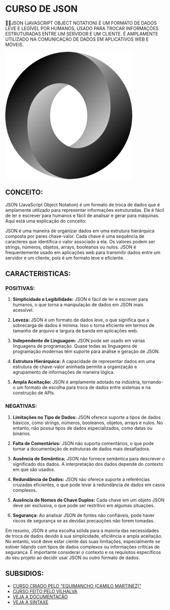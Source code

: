 # CURSO DE JSON
👨‍⚖️JSON (JAVASCRIPT OBJECT NOTATION) É UM FORMATO DE DADOS LEVE E LEGÍVEL POR HUMANOS, USADO PARA TROCAR INFORMAÇÕES ESTRUTURADAS ENTRE UM SERVIDOR E UM CLIENTE. É AMPLAMENTE UTILIZADO NA COMUNICAÇÃO DE DADOS EM APLICATIVOS WEB E MÓVEIS.

<img src="FOTO.png" align="center" width="400"> <br>

## CONCEITO:
JSON (JavaScript Object Notation) é um formato de troca de dados que é amplamente utilizado para representar informações estruturadas. Ele é fácil de ler e escrever para humanos e fácil de analisar e gerar para máquinas. Aqui está uma explicação do conceito:

JSON é uma maneira de organizar dados em uma estrutura hierárquica composta por pares chave-valor. Cada chave é uma sequência de caracteres que identifica o valor associado a ela. Os valores podem ser strings, números, objetos, arrays, booleanos ou nulos. JSON é frequentemente usado em aplicações web para transmitir dados entre um servidor e um cliente, pois é um formato leve e eficiente.

## CARACTERISTICAS:
### POSITIVAS:
1. **Simplicidade e Legibilidade:** JSON é fácil de ler e escrever para humanos, o que torna a manipulação de dados em JSON mais acessível.

2. **Leveza:** JSON é um formato de dados leve, o que significa que a sobrecarga de dados é mínima. Isso o torna eficiente em termos de tamanho de arquivo e largura de banda em aplicações web.

3. **Independente de Linguagem:** JSON pode ser usado em várias linguagens de programação. Quase todas as linguagens de programação modernas têm suporte para análise e geração de JSON.

4. **Estrutura Hierárquica:** A capacidade de representar dados em uma estrutura de chave-valor aninhada permite a organização e agrupamento de informações de maneira lógica.

5. **Ampla Aceitação:** JSON é amplamente adotado na indústria, tornando-o um formato de escolha para troca de dados entre sistemas e na construção de APIs.

### NEGATIVAS:
1. **Limitações no Tipo de Dados:** JSON oferece suporte a tipos de dados básicos, como strings, números, booleanos, objetos, arrays e nulos. No entanto, não possui tipos de dados especializados, como datas ou binários.

2. **Falta de Comentários:** JSON não suporta comentários, o que pode tornar a documentação de estruturas de dados mais desafiadora.

3. **Ausência de Semântica:** JSON não fornece semântica para descrever o significado dos dados. A interpretação dos dados depende do contexto em que são usados.

4. **Redundância de Dados:** JSON não oferece suporte a referências cruzadas eficientes, o que pode levar à redundância de dados em casos complexos.

5. **Ausência de Nomes de Chave Duplos:** Cada chave em um objeto JSON deve ser exclusiva, o que pode ser restritivo em algumas situações.

6. **Segurança:** Ao analisar JSON de fontes não confiáveis, pode haver riscos de segurança se as devidas precauções não forem tomadas.

Em resumo, JSON é uma escolha sólida para a maioria das necessidades de troca de dados devido à sua simplicidade, eficiência e ampla aceitação. No entanto, você deve estar ciente das suas limitações, especialmente se estiver lidando com tipos de dados complexos ou informações críticas de segurança. É importante considerar o contexto e os requisitos específicos do seu projeto ao decidir usar JSON ou outro formato de dados.

## SUBSIDIOS:
- [CURSO CRIADO PELO "EQUIMANCHO (CAMILO MARTINEZ)"](https://youtube.com/playlist?list=PLrDTf5qnZdEAiHO19QB9hq5QXAef1h8oY&si=nmPBarCCxQ1cWmTt)
- [CURSO FEITO PELO VILHALVA](https://github.com/VILHALVA)
- [VEJA A DOCUMENTAÇÃO](https://www.ibm.com/docs/en/db2/11.5?topic=concepts-json-documents)
- [VEJA A SINTAXE](./SINTAXE.md)